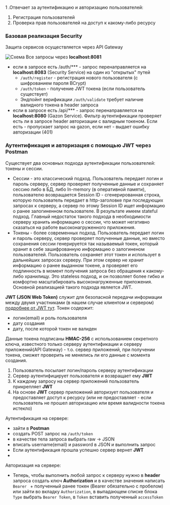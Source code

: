 1 .Отвечает за аутентификацию и авторизацию пользователей:

1. Регистрация пользователей
2. Проверка прав пользователей на доступ к какому-либо ресурсу

### Базовая реализация Security
Защита сервисов осуществляется через API Gateway

  ![Схема](/Users/jormund/IdeaProjects/p_dp_ecommerce_1/guides/images/JWT_security.png)
Все запросы через **localhost:8081** 
- если в запросе есть /auth/*** - запрос перенаправляется на **localhost:8083** (Security Service) на один из "открытых" путей 
  - `/auth/register` - регистрация нового пользователя (с шифрованием пароля BCrypt)
  - `/auth/token` - получение JWT токена (если пользователь существует)
  - Эндпойнт верификации `/auth/validate` требует наличие валидного токена в header запроса
- если в запросе есть /api/*** - запрос перенаправляется на **localhost:8080** (Gazon Service). Фильтр аутентификации проверяет есть ли в запросе header авторизации с валидным токеном. Если есть - пропускает запрос на gazon, если нет - выдает ошибку авторизации (401)

### Аутентификация и авторизация с помощью JWT через Postman

Существует два основных подхода аутентификации пользователей: токены и сессии.
- Сессии - это классический подход. Пользователь передает логин и пароль серверу, сервер проверяет полученные данные и сохраняет сессию либо в БД, либо In-memory (в оперативной памяти), пользователю возвращается Session ID - сгенерированная строка, которую пользователь передает в http-заголовке при последующих запросах к серверу, а сервер по этому Session ID ищет информацию о ранее залогиненном пользователе. В результате имеем stateful подход. Главный недостаток такого подхода в необходимости серверу хранить информацию о сессии, что может негативно сказаться на работе высоконагруженного приложения.
- Токены - более современных подход. Пользователь передает логин и пароль серверу, сервер проверяет полученные данные, но вместо сохранения сессии генерируется так называемый токен, который хранит в себе зашифрованную информацию о залогиненом пользователей. Пользователь сохраняет этот токен и использует в дальнейших запросах серверу. При этом сервер не хранит информацию о ранее выданном токене, а проверяет его подлинность в момент получения запроса без обращения к какому-либо хранилищу. Это stateless подход, и он позволяет более гибко и комфортно масштабировать высоконагруженные приложения. Основной реализацией такого подхода является JWT.

**JWT (JSON Web Token)** служит для безопасной передачи информации между двумя участниками (в нашем случае клиентом и сервером) [подробнее от JWT тут](https://struchkov.dev/blog/what-is-jwt/). Токен содержит:
- логин(email) и роль пользователя
- дату создания
- дату, после которой токен не валиден

Данные токена подписаны **HMAC-256** с использованием секретного ключа, известного только серверу аутентификации и серверу приложений(API Gateway) - т.о. сервер приложений, при получении токена, сможет проверить не менялись ли его данные с момента создания.
1) Пользователь посылает логин/пароль серверу аутентификации
2) Сервер аутентифицирует пользователя и возвращает ему **JWT**
3) К каждому запросу на сервер приложений пользователь прикрепляет **JWT**
4) На основе **JWT** сервер приложений авторизует пользователя и предоставляет доступ к ресурсу (или не предоставляет - если пользователь не прошел авторизацию или время валидности токена истекло)

Аутентификация на сервере:
- зайти в **Postman**
- создать POST запрос на ```/auth/token```
- в качестве тела запроса выбрать raw -> JSON
- вписать username(email) и password в JSON и выполнить запрос
- Если аутентификация прошла успешно сервер вернет **JWT** 
- 
Авторизация на сервере:
- Теперь, чтобы выполнить любой запрос к серверу нужно в **header** запроса создать ключ **Authorization** и в качестве значения написать ```Bearer ``` + полученный ранее токен (Bearer обязательно с пробелом)
  или зайти во вкладку ```Authorization```, в выпадающем списке блока ```Type``` выбрать ```Bearer Token```, в ```Token``` вставить полученный ```accessToken```